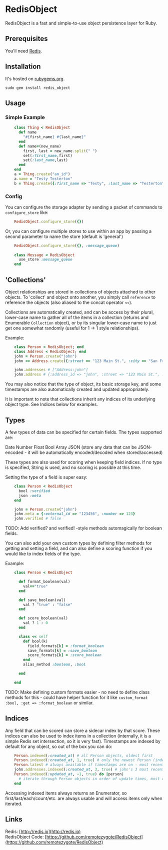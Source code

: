 # RedisObject
RedisObject is a fast and simple-to-use object persistence layer for Ruby.

## Prerequisites
You'll need [Redis](http://redis.io).


## Installation
It&apos;s hosted on [rubygems.org][rubygems].

    sudo gem install redis_object


## Usage
###  Simple Example
```ruby
    class Thing < RedisObject
      def name
        "#{first_name} #{last_name}"
      end
      def name=(new_name)
        first, last = new_name.split(" ")
      	set(:first_name,first)
      	set(:last_name,last)
      end
    end
    a = Thing.create("an_id")
    a.name = "Testy Testerton"
    b = Thing.create({:first_name => "Testy", :last_name => "Testerton"})
```

### Config
You can configure the storage adapter by sending a packet of commands to `configure_store` like:

```ruby
    RedisObject.configure_store({})
```

Or, you can configure multiple stores to use within an app by passing a second parameter to name the store (default is 'general')

```ruby
    RedisObject.configure_store({}, :message_queue)
    
    class Message < RedisObject
      use_store :message_queue
    end
```

## 'Collections'
Object relationships are stored in collections of objects attached to other objects. To 'collect' and object onto another, you simply call `reference` to reference the objects (also aliased to the concat operator `<<`).

Collections are automatically created, and can be access by their plural, lower-case name to gather all of the items in a collection (returns and Enumerable `Collection` object), or by its singular lower-case name to just get one somewhat randomly (useful for 1 -> 1 style relationships).

Example:

```ruby
    class Person < RedisObject; end
    class Address < RedisObject; end
    john = Person.create("john")
    john << Address.create({:street => "123 Main St.", :city => "San Francisco", :state => "CA", :zip => "12345"})

    john.addresses # ["Address:john"]
    john.address # {:address_id => "john", :street => "123 Main St.", :city => "San Francisco", :state => "CA", :zip => "12345", :class=>"Address", :key=>"Address:john", :created_at=>Wed, 12 Dec 2012 16:49:26 -0800, :updated_at=>Wed, 12 Dec 2012 16:49:26 -0800}
```

You may also notice that the type of object, its basic storage key, and some timestamps are also automatically created and updated appropriately.

It is important to note that collections inherit any indices of its underlying object type. See Indices below for examples.

## Types
A few types of data can be specified for certain fields. The types supported are:

Date
Number
Float
Bool
Array
JSON (store any data that can be JSON-encoded - it will be automatically encoded/decoded when stored/accessed)

These types are also used for scoring when keeping field indices. If no type is specified, String is used, and no scoring is possible at this time.

Setting the type of a field is super easy:

```ruby
    class Person < RedisObject
      bool :verified
      json :meta
    end

    john = Person.create("john")
    john.meta = {:external_id => "123456", :number => 123}
    john.verified # false
```

TODO: Add verified? and verified! -style methods automagically for boolean fields.

You can also add your own custom types by defining filter methods for getting and setting a field, and can also define a scoring function if you would like to index fields of the type.

Example:

```ruby
    class Person < RedisObject

      def format_boolean(val)
        val=="true"
      end

      def save_boolean(val)
        val ? "true" : "false"
      end

      def score_boolean(val)
        val ? 1 : 0
      end

      class << self
        def bool(k)
          field_formats[k] = :format_boolean
          save_formats[k] = :save_boolean
          score_formats[k] = :score_boolean
        end
        alias_method :boolean, :bool

      end

    end
```

TODO: Make defining custom formats easier - no need to define class methods for this - could have helper function for it like `custom_format :bool, :get => :format_boolean` or similar.

## Indices
Any field that can be scored can store a sidecar index by that score. These indices can also be used to index items in a collection (internally, it is a simple Redis set intersection, so it is very fast). Timestamps are indexed by default for any object, so out of the box you can do:

```ruby
    Person.indexed(:created_at) # all Person objects, oldest first
    Person.indexed(:created_at, 1, true) # only the newest Person (index_field, number of items, reverse sort?)
    Person.latest # always available if timestamps are on - most recently created object of type
    john.addresses.indexed(:created_at, 3, true) # john's 3 most recent addresses
    Person.indexed(:updated_at, -1, true) do |person|
      # iterate through Person objects in order of update times, most recent first
    end
```

Accessing indexed items always returns an Enumerator, so first/last/each/count/etc. are always usable and will access items only when iterated.

## Links
Redis: [http://redis.io](http://redis.io)  
RedisObject Code: [https://github.com/remotezygote/RedisObject](https://github.com/remotezygote/RedisObject)  


[rubygems]: http://rubygems.org/gems/redis_object